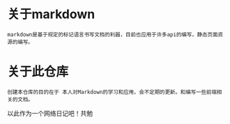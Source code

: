 # 关于markdown
    markdown是基于规定的标记语言书写文档的利器，目前也应用于许多api的编写，静态页面资源的编写。
# 关于此仓库

    创建本仓库的目的在于 本人对Markdown的学习和应用，会不定期的更新。和编写一些前端相关的文档。

以此作为一个网络日记吧！共勉